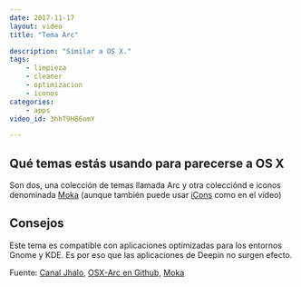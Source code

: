 ```yaml
---
date: 2017-11-17
layout: video
title: "Tema Arc"

description: "Similar a OS X."
tags:
    - limpieza
    - cleaner
    - optimizacion
    - iconos
categories:
    - apps
video_id: 3hhT9H86omY

---
```

<!--more-->

## Qué temas estás usando para parecerse a OS X

Son dos, una colección de temas llamada Arc y otra colecciónd e iconos denominada [Moka](https://snwh.org/moka/download) (aunque también puede usar [iCons](https://www.gnome-look.org/p/1102582/) como en el vídeo)

## Consejos

Este tema es compatible con aplicaciones optimizadas para los entornos Gnome y KDE. Es por eso que las aplicaciones de Deepin no surgen efecto.


Fuente: [Canal Jhalo](https://www.youtube.com/watch?v=3hhT9H86omY), [OSX-Arc en Github](https://github.com/LinxGem33/OSX-Arc-Darker), [Moka](https://github.com/snwh/moka-icon-theme)
